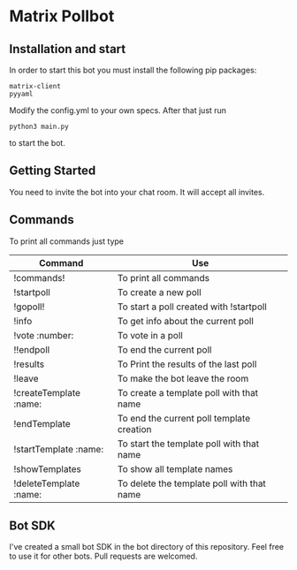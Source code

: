 # Matrix Pollbot

## Installation and start

In order to start this bot you must install the following pip packages:

    matrix-client
    pyyaml

Modify the config.yml to your own specs.
After that just run

    python3 main.py

to start the bot.

## Getting Started

You need to invite the bot into your chat room. It will accept all invites.

## Commands

To print all commands just type

| Command | Use |
| ------- | --- |
|!commands!|To print all commands|
|!startpoll|To create a new poll|
|!gopoll!|To start a poll created with !startpoll|
|!info|To get info about the current poll|
|!vote :number:|To vote in a poll|
|!!endpoll|To end the current poll|
|!results|To Print the results of the last poll|
|!leave|To make the bot leave the room|
|!createTemplate :name:|To create a template poll with that name|
|!endTemplate| To end the current poll template creation|
|!startTemplate :name:| To start the template poll with that name|
|!showTemplates| To show all template names|
|!deleteTemplate :name:| To delete the template poll with that name|

## Bot SDK

I've created a small bot SDK in the bot directory of this repository. Feel free to use it for other bots.
Pull requests are welcomed.
